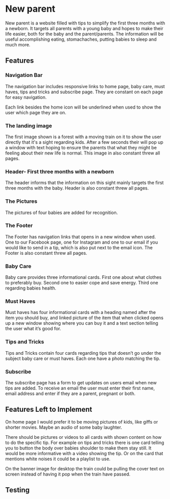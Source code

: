 # New parent

New parent is a website filled with tips to simplify the first three months with a newborn. It targets all parents with a young baby and hopes to make their life easier, both for the baby and the parent/parents. The information will be useful accomplishing eating, stomachaches, putting babies to sleep and much more.

## Features

### Navigation Bar

The navigation bar includes responsive links to home page, baby care, must haves, tips and tricks and subscribe page. They are constant on each page for easy navigation.

Each link besides the home icon will be underlined when used to show the user which page they are on.

### The landing image

The first image shown is a forest with a moving train on it to show the user directly that it's a sight regarding kids. 
After a few seconds their will pop up a window with text hoping to ensure the parents that what they might be feeling about their new life is normal.  This image in also constant threw all pages.

### Header- First three months with a newborn

The header informs that the information on this sight mainly targets the first three months with the baby. Header is also constant threw all pages.

### The Pictures

The pictures of four babies are added for recognition.

### The Footer

The Footer has navigation links that opens in a new window when used. One to our Facebook page, one for Instagram and one to our email if you would like to send in a tip, which is also put next to the email icon.
The Footer is also constant threw all pages.

### Baby Care

Baby care provides three informational cards. First one about what clothes to preferably buy. Second one to easier cope and save energy. Third one regarding babies health.

### Must Haves

Must haves has four informational cards with a heading named after the item you should buy, and linked picture of the item that when clicked opens up a new window showing where you can buy it and a text section telling the user what it’s good for.

### Tips and Tricks 

Tips and Tricks contain four cards regarding tips that doesn’t go under the subject baby care or must haves. Each one have a photo matching the tip.

### Subscribe

The subscribe page has a form to get updates on users email when new tips are added. To receive an email the user must enter their first name, email address and enter if they are a parent, pregnant or both.

## Features Left to Implement

On home page I would prefer it to be moving pictures of kids, like giffs or shorter movies. Maybe an audio of some baby laughter.

There should be pictures or videos to all cards with shown content on how to do the specific tip. For example on tips and tricks there is one card telling you to button the body over babies shoulder to make them stay still. It would be more informative with a video showing the tip. Or on the card that mentions white noises it could be a playlist to use.

On the banner image for desktop the train could be pulling the cover text on screen instead of having it pop when the train have passed.

## Testing